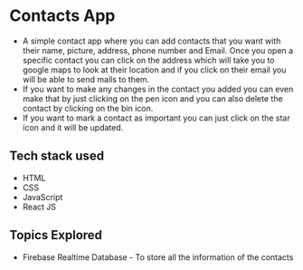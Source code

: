 # Contacts App
- A simple contact app where you can add contacts that you want with their name, picture, address, phone number and Email. Once you open a specific contact you can click on the address which will take you to google maps to look at their location and if you click on their email you will be able to send mails to them. 
- If you want to make any changes in the contact you added you can even make that by just clicking on the pen icon and you can also delete the contact by clicking on the bin icon.
- If you want to mark a contact as important you can just click on the star icon and it will be updated.

## Tech stack used
- HTML
- CSS
- JavaScript
- React JS

## Topics Explored
- Firebase Realtime Database - To store all the information of the contacts
